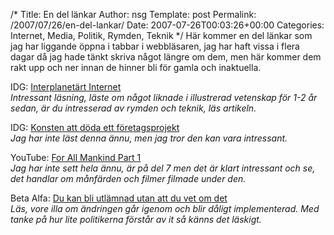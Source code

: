 /*
 Title: En del länkar
 Author: nsg
 Template: post
 Permalink: /2007/07/26/en-del-lankar/
 Date: 2007-07-26T00:03:26+00:00
 Categories: Internet, Media, Politik, Rymden, Teknik
*/
Här kommer en del länkar som jag har liggande öppna i tabbar i webbläsaren, jag har haft vissa i flera dagar då jag hade tänkt skriva något längre om dem, men här kommer dem rakt upp och ner innan de hinner bli för gamla och inaktuella.

IDG: [Interplanetärt Internet][1]  
*Intressant läsning, läste om något liknade i illustrerad vetenskap för 1-2 år sedan, är du intresserad av rymden och teknik, läs artikeln.*[  
][1]

IDG: [Konsten att döda ett företagsprojekt][2]  
*Jag har inte läst denna ännu, men jag tror den kan vara intressant.*

YouTube: [For All Mankind Part 1][3]  
*Jag har inte sett hela ännu, är på del 7 men det är klart intressant och se, det handlar om månfärden och filmer filmade under den.*

Beta Alfa: [Du kan bli utlämnad utan att du vet om det][4]  
*Läs, vore illa om ändringen går igenom och blir dåligt implementerad. Med tanke på hur lite politikerna förstår av it så känns det läskigt.*[  
][4]

<small></small>

 [1]: http://www.idg.se/2.1085/1.106378
 [2]: http://www.idg.se/2.1085/1.113987
 [3]: http://www.youtube.com/watch?v=j3W9FbhzVLE&mode=related&search=
 [4]: http://betaalfa.polymono.net/2007/07/24/du-kan-bli-utlamnad-utan-att-du-vet-om-det/